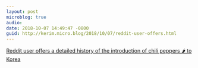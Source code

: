 ```yaml
---
layout: post
microblog: true
audio: 
date: 2018-10-07 14:49:47 -0800
guid: http://kerim.micro.blog/2018/10/07/reddit-user-offers.html
---
```

[Reddit user offers a detailed history of the introduction of chili peppers 🌶 to Korea](https://reddit.com/r/AskHistorians/comments/9m2vxd/_/e7boczd/?context=1)
